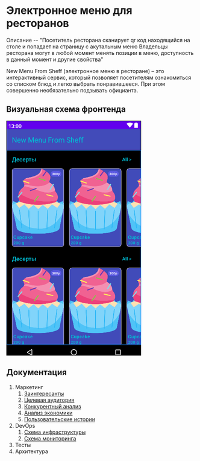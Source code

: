 # Электронное меню для ресторанов

Описание -- "Посетитель ресторана сканирует qr код находящийся на столе и попадает на страницу с акутальным меню
Владельцы ресторана могут в любой момент менять позиции в меню, доступность в данный момент и другие свойства"

New Menu From Sheff (электронное меню в ресторане) – это интерактивный сервис, который позволяет посетителям ознакомиться 
со списком блюд и легко выбрать понравившееся. При этом совершенно необязательно подзывать официанта.

## Визуальная схема фронтенда

![Макет фронта](imgs/menu.png)

## Документация

1. Маркетинг
   1. [Заинтересанты](./docs/01-marketing/01-stakeholders.md)
   2. [Целевая аудитория](./docs/01-marketing/02-target-audience.md)
   3. [Конкурентный анализ](./docs/01-marketing/03-concurrency.md)
   4. [Анализ экономики](./docs/01-marketing/04-economy.md)
   5. [Пользовательские истории](./docs/01-marketing/05-user-stories.md)
2. DevOps
   1. [Схема инфраструктуры](./docs/02-devops/01-infrastruture.md)
   2. [Схема мониторинга](./docs/02-devops/02-monitoring.md)
3. Тесты
4. Архитектура




